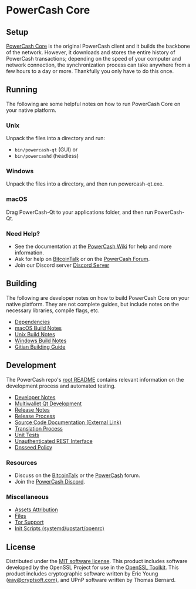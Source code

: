 PowerCash Core
=============

Setup
---------------------
[PowerCash Core](http://powercash.org/wallet) is the original PowerCash client and it builds the backbone of the network. However, it downloads and stores the entire history of PowerCash transactions; depending on the speed of your computer and network connection, the synchronization process can take anywhere from a few hours to a day or more. Thankfully you only have to do this once.

Running
---------------------
The following are some helpful notes on how to run PowerCash Core on your native platform.

### Unix

Unpack the files into a directory and run:

- `bin/powercash-qt` (GUI) or
- `bin/powercashd` (headless)

### Windows

Unpack the files into a directory, and then run powercash-qt.exe.

### macOS

Drag PowerCash-Qt to your applications folder, and then run PowerCash-Qt.

### Need Help?

* See the documentation at the [PowerCash Wiki](https://github.com/PowerCash-Project/PowerCash/wiki)
for help and more information.
* Ask for help on [BitcoinTalk](https://bitcointalk.org/#) or on the [PowerCash Forum](http://forum.powercash.one/).
* Join our Discord server [Discord Server](https://discord.powercash.one)

Building
---------------------
The following are developer notes on how to build PowerCash Core on your native platform. They are not complete guides, but include notes on the necessary libraries, compile flags, etc.

- [Dependencies](dependencies.md)
- [macOS Build Notes](build-osx.md)
- [Unix Build Notes](build-unix.md)
- [Windows Build Notes](build-windows.md)
- [Gitian Building Guide](gitian-building.md)

Development
---------------------
The PowerCash repo's [root README](/README.md) contains relevant information on the development process and automated testing.

- [Developer Notes](developer-notes.md)
- [Multiwallet Qt Development](multiwallet-qt.md)
- [Release Notes](release-notes.md)
- [Release Process](release-process.md)
- [Source Code Documentation (External Link)](https://www.prch.one/powercash/#/)
- [Translation Process](translation_process.md)
- [Unit Tests](unit-tests.md)
- [Unauthenticated REST Interface](REST-interface.md)
- [Dnsseed Policy](dnsseed-policy.md)

### Resources
* Discuss on the [BitcoinTalk](https://bitcointalk.org/#) or the [PowerCash](http://forum.powercash.one/) forum.
* Join the [PowerCash Discord](https://discord.powercash.one).

### Miscellaneous
- [Assets Attribution](assets-attribution.md)
- [Files](files.md)
- [Tor Support](tor.md)
- [Init Scripts (systemd/upstart/openrc)](init.md)

License
---------------------
Distributed under the [MIT software license](/COPYING).
This product includes software developed by the OpenSSL Project for use in the [OpenSSL Toolkit](https://www.openssl.org/). This product includes
cryptographic software written by Eric Young ([eay@cryptsoft.com](mailto:eay@cryptsoft.com)), and UPnP software written by Thomas Bernard.
